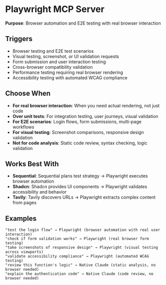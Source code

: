 # Playwright MCP Server

**Purpose**: Browser automation and E2E testing with real browser interaction

## Triggers
- Browser testing and E2E test scenarios
- Visual testing, screenshot, or UI validation requests
- Form submission and user interaction testing
- Cross-browser compatibility validation
- Performance testing requiring real browser rendering
- Accessibility testing with automated WCAG compliance

## Choose When
- **For real browser interaction**: When you need actual rendering, not just code
- **Over unit tests**: For integration testing, user journeys, visual validation
- **For E2E scenarios**: Login flows, form submissions, multi-page workflows
- **For visual testing**: Screenshot comparisons, responsive design validation
- **Not for code analysis**: Static code review, syntax checking, logic validation

## Works Best With
- **Sequential**: Sequential plans test strategy → Playwright executes browser automation
- **Shadcn**: Shadcn provides UI components → Playwright validates accessibility and behavior
- **Tavily**: Tavily discovers URLs → Playwright extracts complex content from pages

## Examples
```
"test the login flow" → Playwright (browser automation with real user interaction)
"check if form validation works" → Playwright (real browser form testing)
"take screenshots of responsive design" → Playwright (visual testing across viewports)
"validate accessibility compliance" → Playwright (automated WCAG testing)
"review this function's logic" → Native Claude (static analysis, no browser needed)
"explain the authentication code" → Native Claude (code review, no browser needed)
```
